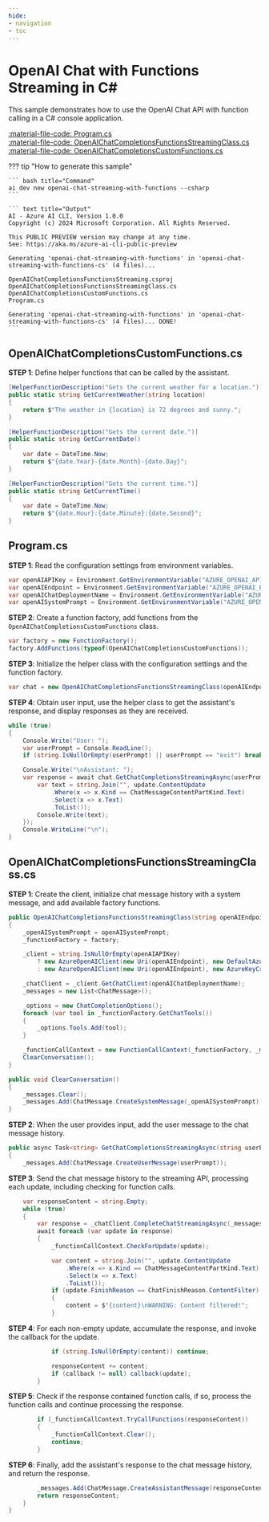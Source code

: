 ```yaml
---
hide:
- navigation
- toc
---
```

# OpenAI Chat with Functions Streaming in C\#

This sample demonstrates how to use the OpenAI Chat API with function calling in a C# console application.

[:material-file-code: Program.cs](https://raw.githubusercontent.com/robch/book-of-ai/main/docs/samples/openai-chat-streaming-with-functions-cs/Program.cs)  
[:material-file-code: OpenAIChatCompletionsFunctionsStreamingClass.cs](https://raw.githubusercontent.com/robch/book-of-ai/main/docs/samples/openai-chat-streaming-with-functions-cs/OpenAIChatCompletionsFunctionsStreamingClass.cs)  
[:material-file-code: OpenAIChatCompletionsCustomFunctions.cs](https://raw.githubusercontent.com/robch/book-of-ai/main/docs/samples/openai-chat-streaming-with-functions-cs/OpenAIChatCompletionsCustomFunctions.cs)  

??? tip "How to generate this sample"

    ``` bash title="Command"
    ai dev new openai-chat-streaming-with-functions --csharp
    ```

    ``` text title="Output"
    AI - Azure AI CLI, Version 1.0.0
    Copyright (c) 2024 Microsoft Corporation. All Rights Reserved.

    This PUBLIC PREVIEW version may change at any time.
    See: https://aka.ms/azure-ai-cli-public-preview

    Generating 'openai-chat-streaming-with-functions' in 'openai-chat-streaming-with-functions-cs' (4 files)...

    OpenAIChatCompletionsFunctionsStreaming.csproj
    OpenAIChatCompletionsFunctionsStreamingClass.cs
    OpenAIChatCompletionsCustomFunctions.cs
    Program.cs

    Generating 'openai-chat-streaming-with-functions' in 'openai-chat-streaming-with-functions-cs' (4 files)... DONE!
    ```

## OpenAIChatCompletionsCustomFunctions.cs

**STEP 1**: Define helper functions that can be called by the assistant.

``` csharp title="OpenAIChatCompletionsCustomFunctions.cs"
[HelperFunctionDescription("Gets the current weather for a location.")]
public static string GetCurrentWeather(string location)
{
    return $"The weather in {location} is 72 degrees and sunny.";
}

[HelperFunctionDescription("Gets the current date.")]
public static string GetCurrentDate()
{
    var date = DateTime.Now;
    return $"{date.Year}-{date.Month}-{date.Day}";
}

[HelperFunctionDescription("Gets the current time.")]
public static string GetCurrentTime()
{
    var date = DateTime.Now;
    return $"{date.Hour}:{date.Minute}:{date.Second}";
}
```

## Program.cs

**STEP 1**: Read the configuration settings from environment variables.

``` csharp title="Program.cs"
var openAIAPIKey = Environment.GetEnvironmentVariable("AZURE_OPENAI_API_KEY") ?? "<insert your OpenAI API key here>";
var openAIEndpoint = Environment.GetEnvironmentVariable("AZURE_OPENAI_ENDPOINT") ?? "<insert your OpenAI endpoint here>";
var openAIChatDeploymentName = Environment.GetEnvironmentVariable("AZURE_OPENAI_CHAT_DEPLOYMENT") ?? "<insert your OpenAI chat deployment name here>";
var openAISystemPrompt = Environment.GetEnvironmentVariable("AZURE_OPENAI_SYSTEM_PROMPT") ?? "You are a helpful AI assistant.";
```

**STEP 2**: Create a function factory, add functions from the `OpenAIChatCompletionsCustomFunctions` class.

``` csharp title="Program.cs"
var factory = new FunctionFactory();
factory.AddFunctions(typeof(OpenAIChatCompletionsCustomFunctions));
```

**STEP 3**: Initialize the helper class with the configuration settings and the function factory.

``` csharp title="Program.cs"
var chat = new OpenAIChatCompletionsFunctionsStreamingClass(openAIEndpoint, openAIAPIKey, openAIChatDeploymentName, openAISystemPrompt, factory);
```

**STEP 4**: Obtain user input, use the helper class to get the assistant's response, and display responses as they are received.

``` csharp title="Program.cs"
while (true)
{
    Console.Write("User: ");
    var userPrompt = Console.ReadLine();
    if (string.IsNullOrEmpty(userPrompt) || userPrompt == "exit") break;

    Console.Write("\nAssistant: ");
    var response = await chat.GetChatCompletionsStreamingAsync(userPrompt, update => {
        var text = string.Join("", update.ContentUpdate
            .Where(x => x.Kind == ChatMessageContentPartKind.Text)
            .Select(x => x.Text)
            .ToList());
        Console.Write(text);
    });
    Console.WriteLine("\n");
}
```

## OpenAIChatCompletionsFunctionsStreamingClass.cs

**STEP 1**: Create the client, initialize chat message history with a system message, and add available factory functions.

``` csharp title="OpenAIChatCompletionsFunctionsStreamingClass.cs"
public OpenAIChatCompletionsFunctionsStreamingClass(string openAIEndpoint, string openAIAPIKey, string openAIChatDeploymentName, string openAISystemPrompt, FunctionFactory factory)
{
    _openAISystemPrompt = openAISystemPrompt;
    _functionFactory = factory;

    _client = string.IsNullOrEmpty(openAIAPIKey)
        ? new AzureOpenAIClient(new Uri(openAIEndpoint), new DefaultAzureCredential())
        : new AzureOpenAIClient(new Uri(openAIEndpoint), new AzureKeyCredential(openAIAPIKey));

    _chatClient = _client.GetChatClient(openAIChatDeploymentName);
    _messages = new List<ChatMessage>();

    _options = new ChatCompletionOptions();
    foreach (var tool in _functionFactory.GetChatTools())
    {
        _options.Tools.Add(tool);
    }

    _functionCallContext = new FunctionCallContext(_functionFactory, _messages);
    ClearConversation();
}

public void ClearConversation()
{
    _messages.Clear();
    _messages.Add(ChatMessage.CreateSystemMessage(_openAISystemPrompt));
}
```

**STEP 2**: When the user provides input, add the user message to the chat message history.

``` csharp title="OpenAIChatCompletionsFunctionsStreamingClass.cs"
public async Task<string> GetChatCompletionsStreamingAsync(string userPrompt, Action<StreamingChatCompletionUpdate>? callback = null)
{
    _messages.Add(ChatMessage.CreateUserMessage(userPrompt));
```

**STEP 3**: Send the chat message history to the streaming API, processing each update, including checking for function calls.

``` csharp title="OpenAIChatCompletionsFunctionsStreamingClass.cs"
    var responseContent = string.Empty;
    while (true)
    {
        var response = _chatClient.CompleteChatStreamingAsync(_messages, _options);
        await foreach (var update in response)
        {
            _functionCallContext.CheckForUpdate(update);

            var content = string.Join("", update.ContentUpdate
                .Where(x => x.Kind == ChatMessageContentPartKind.Text)
                .Select(x => x.Text)
                .ToList());
            if (update.FinishReason == ChatFinishReason.ContentFilter)
            {
                content = $"{content}\nWARNING: Content filtered!";
            }
```

**STEP 4**: For each non-empty update, accumulate the response, and invoke the callback for the update.

``` csharp title="OpenAIChatCompletionsFunctionsStreamingClass.cs"
            if (string.IsNullOrEmpty(content)) continue;

            responseContent += content;
            if (callback != null) callback(update);
        }
```

**STEP 5**: Check if the response contained function calls, if so, process the function calls and continue processing the response.

``` csharp title="OpenAIChatCompletionsFunctionsStreamingClass.cs"
        if (_functionCallContext.TryCallFunctions(responseContent))
        {
            _functionCallContext.Clear();
            continue;
        }
```

**STEP 6**: Finally, add the assistant's response to the chat message history, and return the response.

``` csharp title="OpenAIChatCompletionsFunctionsStreamingClass.cs"
        _messages.Add(ChatMessage.CreateAssistantMessage(responseContent));
        return responseContent;
    }
}
```